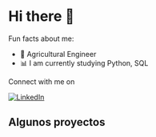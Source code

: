# Hi there 👋

Fun facts about me:

- 🌱 Agricultural Engineer
- 📊 I am currently studying Python, SQL


Connect with me on 

[![LinkedIn](https://img.icons8.com/?size=100&id=13930&format=png&color=000000)](https://www.linkedin.com/in/luis-sandoval-vilcapoma/)

## Algunos proyectos
